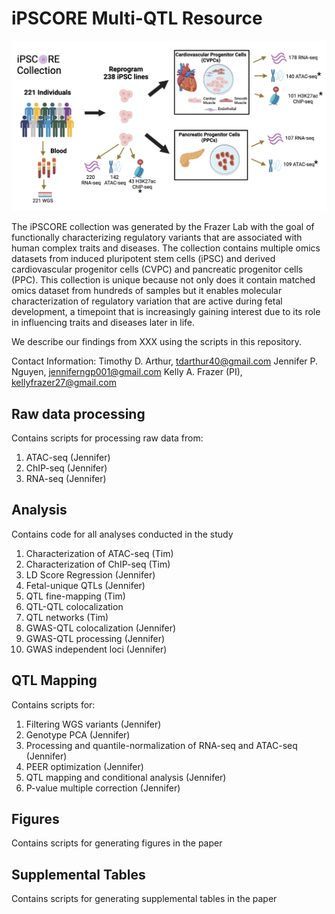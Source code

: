 # iPSCORE Multi-QTL Resource

![Alt text](ipscore_resource.png)

The iPSCORE collection was generated by the Frazer Lab with the goal of functionally characterizing regulatory variants that are associated with human complex traits and diseases. The collection contains multiple omics datasets from induced pluripotent stem cells (iPSC) and derived cardiovascular progenitor cells (CVPC) and pancreatic progenitor cells (PPC). This collection is unique because not only does it contain matched omics dataset from hundreds of samples but it enables molecular characterization of regulatory variation that are active during fetal development, a timepoint that is increasingly gaining interest due to its role in influencing traits and diseases later in life. 

We describe our findings from XXX using the scripts in this repository. 

Contact Information:
Timothy D. Arthur, tdarthur40@gmail.com
Jennifer P. Nguyen, jenniferngp001@gmail.com
Kelly A. Frazer (PI), kellyfrazer27@gmail.com

## Raw data processing
Contains scripts for processing raw data from:
1. ATAC-seq (Jennifer)
2. ChIP-seq (Jennifer)
3. RNA-seq (Jennifer)
   
## Analysis
Contains code for all analyses conducted in the study
1. Characterization of ATAC-seq (Tim)
2. Characterization of ChIP-seq (Tim)
3. LD Score Regression (Jennifer)
4. Fetal-unique QTLs (Jennifer)
5. QTL fine-mapping (Tim)
6. QTL-QTL colocalization
7. QTL networks (Tim)
8. GWAS-QTL colocalization (Jennifer)
9. GWAS-QTL processing (Jennifer)
10. GWAS independent loci (Jennifer)

## QTL Mapping
Contains scripts for:
1. Filtering WGS variants (Jennifer)
2. Genotype PCA (Jennifer)
3. Processing and quantile-normalization of RNA-seq and ATAC-seq (Jennifer)
4. PEER optimization (Jennifer)
5. QTL mapping and conditional analysis (Jennifer)
6. P-value multiple correction (Jennifer)

## Figures
Contains scripts for generating figures in the paper

## Supplemental Tables
Contains scripts for generating supplemental tables in the paper

